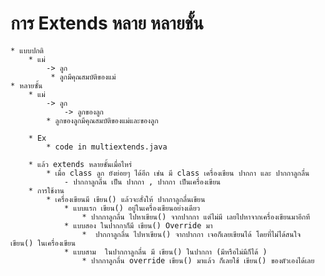 # การ Extends หลาย หลายชั้น
    * แบบปกติ
        * แม่ 
            -> ลูก
             * ลูกมีคุณสมบัติของแม่
    * หลายซั้น
        * แม่ 
            -> ลูก
                -> ลูกของลูก
            * ลูกของลูกมีคุณสมบัติของแม่และของลูก

        * Ex 
            * code in multiextends.java
        
        * แล้ว extends หลายชั้นเมื่อไหร่ 
            * เมื่อ class ลูก ยังย่อยๆ ได้อีก เช่น มี class เครื่องเขียน ปากกา และ ปากกาลูกลื่น 
                - ปากกาลูกลื่น เป็น ปากกา , ปากกา เป็นเครื่องเขียน 
        * การใช้งาน  
            * เครื่องเขียนมี เขียน() แล้วจะสั่งให้ ปากกาลูกลื่นเขียน 
                * แบบแรก เขียน() อยู่ในเครื่องเขียนอย่างเดียว 
                    * ปากกาลูกลื่น ไปหาเขียน() จากปากกา แต่ไม่มี เลยไปหาจากเครื่องเขียนมาอีกที 
                * แบบสอง ในปากกาก็มี เขียน() Override มา 
                    *  ปากกาลูกลื่น ไปหาเขียน() จากปากกา เจอก็เลยเขียนได้ โดยที่ไม่ได้สนใจ เขียน() ในเครื่องเขียน
                * แบบสาม  ในปากกาลูกลื่น มี เขียน() ในปากกา (มีหรือไม่มีก็ได้ ) 
                    * ปากกาลูกลื่น override เขียน() มาแล้ว ก็เลยใช้ เขียน() ของตัวเองได้เลย 
                    
                